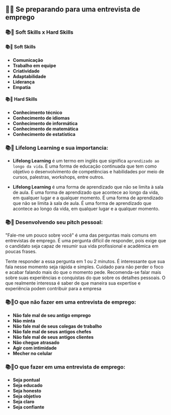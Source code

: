 ## 📓🔗 Se preparando para uma entrevista de emprego

### 📚📝 Soft Skills x Hard Skills

#### 📚📝 Soft Skills

- **Comunicação**
- **Trabalho em equipe**
- **Criatividade**
- **Adaptabilidade**
- **Liderança**
- **Empatia**

#### 📚📝 Hard Skills

- **Conhecimento técnico**
- **Conhecimento de idiomas**
- **Conhecimento de informática**
- **Conhecimento de matemática**
- **Conhecimento de estatística**



### 📚📝 Lifelong Learning e sua importancia:

- **Lifelong Learning** é um termo em inglês que significa `aprendizado ao longo da vida`. É uma forma de educação continuada que tem como objetivo o desenvolvimento de competências e habilidades por meio de cursos, palestras, workshops, entre outros.

- **Lifelong Learning** é uma forma de aprendizado que não se limita à sala de aula. É uma forma de aprendizado que acontece ao longo da vida, em qualquer lugar e a qualquer momento. É uma forma de aprendizado que não se limita à sala de aula. É uma forma de aprendizado que acontece ao longo da vida, em qualquer lugar e a qualquer momento.


### 📚📝 Desenvolvendo seu pitch pessoal: 

"Fale-me um pouco sobre você" é uma das perguntas mais comuns em entrevistas de emprego. É uma pergunta difícil de responder, pois exige que o candidato seja capaz de resumir sua vida profissional e acadêmica em poucas frases.

Tente responder a essa pergunta em 1 ou 2 minutos. É interessante
que sua fala nesse momento seja rápida e simples. Cuidado para não
perder o foco e acabar falando mais do que o momento pede. Recomenda-se falar mais sobre suas experiências e conquistas do que sobre os
detalhes pessoais. O que realmente interessa é saber de que maneira sua
expertise e experiência podem contribuir para a empresa

### 📚📝O que não fazer em uma entrevista de emprego:

- **Não fale mal de seu antigo emprego**
- **Não minta**
- **Não fale mal de seus colegas de trabalho**
- **Não fale mal de seus antigos chefes**
- **Não fale mal de seus antigos clientes**
- **Não chegue atrasado**
- **Agir com intimidade**
- **Mecher no celular**

### 📚📝O que  fazer em uma entrevista de emprego:

- **Seja pontual**
- **Seja educado**
- **Seja honesto**
- **Seja objetivo**
- **Seja claro**
- **Seja confiante**